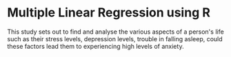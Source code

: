 # Multiple Linear Regression using R

This study sets out to find and analyse the various aspects of a person's life such as their stress levels, depression levels, trouble in falling asleep, could these factors lead them to experiencing high levels of anxiety. 
